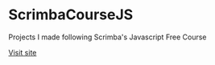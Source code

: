 # ScrimbaCourseJS
Projects I made following Scrimba's Javascript Free Course

<a href="https://khisus19.github.io/scrimbaJsCourse/" target="_blank">Visit site</a>